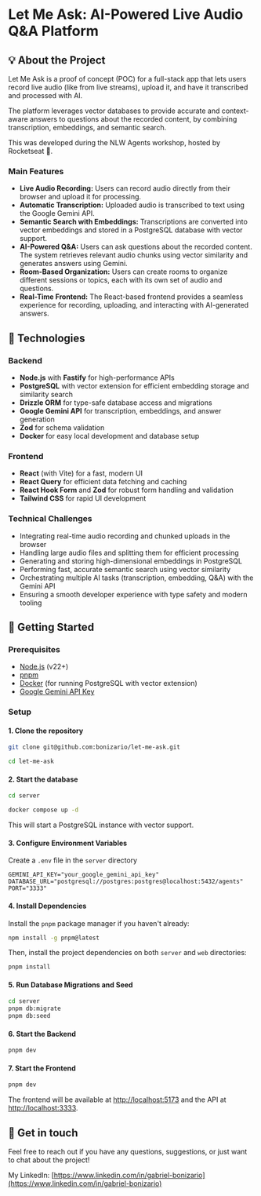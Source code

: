 # Let Me Ask: AI-Powered Live Audio Q&A Platform

## 💡 About the Project

Let Me Ask is a proof of concept (POC) for a full-stack app that lets users record live audio (like from live streams), upload it, and have it transcribed and processed with AI.

The platform leverages vector databases to provide accurate and context-aware answers to questions about the recorded content, by combining transcription, embeddings, and semantic search.

This was developed during the NLW Agents workshop, hosted by Rocketseat 💜.

### Main Features

- **Live Audio Recording:** Users can record audio directly from their browser and upload it for processing.
- **Automatic Transcription:** Uploaded audio is transcribed to text using the Google Gemini API.
- **Semantic Search with Embeddings:** Transcriptions are converted into vector embeddings and stored in a PostgreSQL database with vector support.
- **AI-Powered Q&A:** Users can ask questions about the recorded content. The system retrieves relevant audio chunks using vector similarity and generates answers using Gemini.
- **Room-Based Organization:** Users can create rooms to organize different sessions or topics, each with its own set of audio and questions.
- **Real-Time Frontend:** The React-based frontend provides a seamless experience for recording, uploading, and interacting with AI-generated answers.

## 🚀 Technologies

### Backend

- **Node.js** with **Fastify** for high-performance APIs
- **PostgreSQL** with vector extension for efficient embedding storage and similarity search
- **Drizzle ORM** for type-safe database access and migrations
- **Google Gemini API** for transcription, embeddings, and answer generation
- **Zod** for schema validation
- **Docker** for easy local development and database setup

### Frontend

- **React** (with Vite) for a fast, modern UI
- **React Query** for efficient data fetching and caching
- **React Hook Form** and **Zod** for robust form handling and validation
- **Tailwind CSS** for rapid UI development

### Technical Challenges

- Integrating real-time audio recording and chunked uploads in the browser
- Handling large audio files and splitting them for efficient processing
- Generating and storing high-dimensional embeddings in PostgreSQL
- Performing fast, accurate semantic search using vector similarity
- Orchestrating multiple AI tasks (transcription, embedding, Q&A) with the Gemini API
- Ensuring a smooth developer experience with type safety and modern tooling

## 🤔 Getting Started

### Prerequisites

- [Node.js](https://nodejs.org/) (v22+)
- [pnpm](https://pnpm.io/)
- [Docker](https://www.docker.com/) (for running PostgreSQL with vector extension)
- [Google Gemini API Key](https://ai.google.dev/gemini-api/docs/api-key)

### Setup

#### 1. Clone the repository

```sh
git clone git@github.com:bonizario/let-me-ask.git

cd let-me-ask
```

#### 2. Start the database

```sh
cd server

docker compose up -d
```

This will start a PostgreSQL instance with vector support.

#### 3. Configure Environment Variables

Create a `.env` file in the `server` directory

```dotenv
GEMINI_API_KEY="your_google_gemini_api_key"
DATABASE_URL="postgresql://postgres:postgres@localhost:5432/agents"
PORT="3333"
```

#### 4. Install Dependencies

Install the `pnpm` package manager if you haven't already:

```sh
npm install -g pnpm@latest
```

Then, install the project dependencies on both `server` and `web` directories:

```sh
pnpm install
```

#### 5. Run Database Migrations and Seed

```sh
cd server
pnpm db:migrate
pnpm db:seed
```

#### 6. Start the Backend

```sh
pnpm dev
```

#### 7. Start the Frontend

```sh
pnpm dev
```

The frontend will be available at [http://localhost:5173](http://localhost:5173) and the API at [http://localhost:3333](http://localhost:3333).

## 👋 Get in touch

Feel free to reach out if you have any questions, suggestions, or just want to chat about the project!

My LinkedIn: [https://www.linkedin.com/in/gabriel-bonizario](https://www.linkedin.com/in/gabriel-bonizario)
